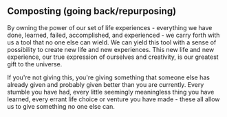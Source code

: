 ## Composting (going back/repurposing)

By owning the power of our set of life experiences - everything we have done, learned, failed, accomplished, and experienced - we carry forth with us a tool that no one else can wield.  We can yield this tool with a sense of possibility to create new life and new experiences.  This new life and new experience, our true expression of ourselves and creativity, is our greatest gift to the universe.

If you're not giving this, you're giving something that someone else has already given and probably given better than you are currently.  Every stumble you have had, every little seemingly meaningless thing you have learned, every errant life choice or venture you have made - these all allow us to give something no one else can.

